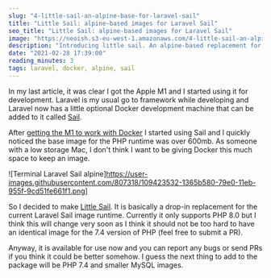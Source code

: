 ```yaml
---
slug: "4-little-sail-an-alpine-base-for-laravel-sail"
title: "Little Sail: alpine-based images for Laravel Sail"
seo_title: "Little Sail: alpine-based images for Laravel Sail"
image: "https://neoish.s3-eu-west-1.amazonaws.com/4-little-sail-an-alpine-base-for-laravel-sail/little-sail.jpeg"
description: "Introducing little sail. An alpine-based replacement for the Laravel Sail docker runtime image"
date: "2021-02-28 17:39:00"
reading_minutes: 3
tags: laravel, docker, alpine, sail
---
```


In my last article, it was clear I got the Apple M1 and I started using it for development. Laravel is my usual go to framework while developing and Laravel now has a little optional Docker development machine that can be added to it called [Sail](https://laravel.com/docs/sail).

After [getting the M1 to work with Docker](https://neoighodaro.com/posts/3-running-laravel-and-docker-on-the-apple-mac-m1) I started using Sail and I quickly noticed the base image for the PHP runtime was over 600mb. As someone with a low storage Mac, I don't think I want to be giving Docker this much space to keep an image.

![Terminal Laravel Sail alpine]https://user-images.githubusercontent.com/807318/109423532-1365b580-79e0-11eb-955f-9cd51fe661f1.png]

So I decided to make [Little Sail](https://github.com/neoighodaro/little-sail). It is basically a drop-in replacement for the current Laravel Sail image runtime. Currently it only supports PHP 8.0 but I think this will change very soon as I think it should not be too hard to have an identical image for the 7.4 version of PHP (feel free to submit a PR).

Anyway, it is available for use now and you can report any bugs or send PRs if you think it could be better somehow. I guess the next thing to add to the package will be PHP 7.4 and smaller MySQL images.
